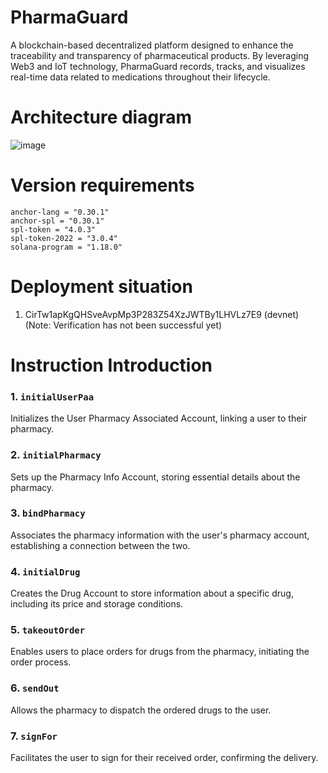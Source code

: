 # PharmaGuard

A blockchain-based decentralized platform designed to enhance the traceability and transparency of pharmaceutical products. 
By leveraging Web3 and IoT technology, PharmaGuard records, tracks, and visualizes real-time data related to medications throughout their lifecycle. 

# Architecture diagram
![image](https://github.com/user-attachments/assets/5bfee6c5-38e4-4f14-8106-6071725f6207)

# Version requirements
```
anchor-lang = "0.30.1"
anchor-spl = "0.30.1"
spl-token = "4.0.3"
spl-token-2022 = "3.0.4"
solana-program = "1.18.0"
```
# Deployment situation
1. CirTw1apKgQHSveAvpMp3P283Z54XzJWTBy1LHVLz7E9 (devnet) (Note: Verification has not been successful yet)
# Instruction Introduction
### 1. `initialUserPaa`
Initializes the User Pharmacy Associated Account, linking a user to their pharmacy.
### 2. `initialPharmacy`
Sets up the Pharmacy Info Account, storing essential details about the pharmacy.
### 3. `bindPharmacy`
Associates the pharmacy information with the user's pharmacy account, establishing a connection between the two.
### 4. `initialDrug`
Creates the Drug Account to store information about a specific drug, including its price and storage conditions.
### 5. `takeoutOrder`
Enables users to place orders for drugs from the pharmacy, initiating the order process.
### 6. `sendOut`
Allows the pharmacy to dispatch the ordered drugs to the user.
### 7. `signFor`
Facilitates the user to sign for their received order, confirming the delivery.
